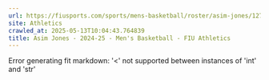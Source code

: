 ```yaml
---
url: https://fiusports.com/sports/mens-basketball/roster/asim-jones/12790
site: Athletics
crawled_at: 2025-05-13T10:04:43.764839
title: Asim Jones - 2024-25 - Men's Basketball - FIU Athletics
---
```


Error generating fit markdown: '<' not supported between instances of 'int' and 'str'